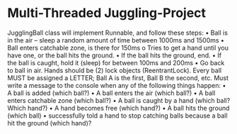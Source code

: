 # Multi-Threaded Juggling-Project


JugglingBall class will implement Runnable, and follow these steps:
•	Ball is in the air – sleep a random amount of time between 1000ms and 1500ms
•	Ball enters catchable zone, is there for 150ms
o	Tries to get a hand until you have one, or the ball hits the ground.
•	If the ball hits the ground, end.
•	If the ball is caught, hold it (sleep) for between 100ms and 200ms
•	Go back to ball in air.
Hands should be (2) lock objects (ReentrantLock).
Every ball MUST be assigned a LETTER; Ball A is the first, Ball B the second, etc.
Must write a message to the console when any of the following things happen:
•	A ball is added (which ball?)
•	A ball enters the air (which ball?)
•	A ball enters catchable zone (which ball?)
•	A ball is caught by a hand (which ball? Which hand?)
•	A hand becomes free (which hand?)
•	A ball hits the ground (which ball)
•	successfully told a hand to stop catching balls because a ball hit the ground (which hand)?

